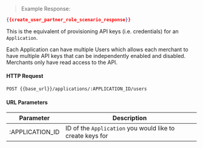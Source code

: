 > Example Response:

```json
{{create_user_partner_role_scenario_response}}
```

This is the equivalent of provisioning API keys (i.e. credentials) for an `Application`.

<aside class="notice">
Each Application can have multiple Users which allows each merchant to have multiple
API keys that can be independently enabled and disabled. Merchants only have read
access to the API.
</aside>


#### HTTP Request

`POST {{base_url}}/applications/:APPLICATION_ID/users`

#### URL Parameters

Parameter | Description
--------- | -------------------------------------------------------------------
:APPLICATION_ID | ID of the `Application` you would like to create keys for
